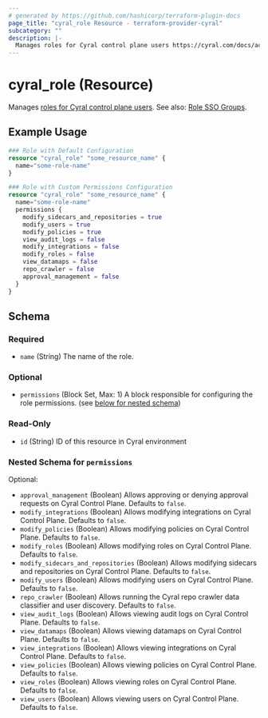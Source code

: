```yaml
---
# generated by https://github.com/hashicorp/terraform-plugin-docs
page_title: "cyral_role Resource - terraform-provider-cyral"
subcategory: ""
description: |-
  Manages roles for Cyral control plane users https://cyral.com/docs/account-administration/acct-manage-cyral-roles/#create-and-manage-administrator-roles-for-cyral-control-plane-users. See also: Role SSO Groups ./role_sso_groups.md.
---
```


# cyral_role (Resource)

Manages [roles for Cyral control plane users](https://cyral.com/docs/account-administration/acct-manage-cyral-roles/#create-and-manage-administrator-roles-for-cyral-control-plane-users). See also: [Role SSO Groups](./role_sso_groups.md).

## Example Usage

```terraform
### Role with Default Configuration
resource "cyral_role" "some_resource_name" {
  name="some-role-name"
}

### Role with Custom Permissions Configuration
resource "cyral_role" "some_resource_name" {
  name="some-role-name"
  permissions {
    modify_sidecars_and_repositories = true
    modify_users = true
    modify_policies = true
    view_audit_logs = false
    modify_integrations = false
    modify_roles = false
    view_datamaps = false
    repo_crawler = false
    approval_management = false
  }
}
```

<!-- schema generated by tfplugindocs -->

## Schema

### Required

- `name` (String) The name of the role.

### Optional

- `permissions` (Block Set, Max: 1) A block responsible for configuring the role permissions. (see [below for nested schema](#nestedblock--permissions))

### Read-Only

- `id` (String) ID of this resource in Cyral environment

<a id="nestedblock--permissions"></a>

### Nested Schema for `permissions`

Optional:

- `approval_management` (Boolean) Allows approving or denying approval requests on Cyral Control Plane. Defaults to `false`.
- `modify_integrations` (Boolean) Allows modifying integrations on Cyral Control Plane. Defaults to `false`.
- `modify_policies` (Boolean) Allows modifying policies on Cyral Control Plane. Defaults to `false`.
- `modify_roles` (Boolean) Allows modifying roles on Cyral Control Plane. Defaults to `false`.
- `modify_sidecars_and_repositories` (Boolean) Allows modifying sidecars and repositories on Cyral Control Plane. Defaults to `false`.
- `modify_users` (Boolean) Allows modifying users on Cyral Control Plane. Defaults to `false`.
- `repo_crawler` (Boolean) Allows running the Cyral repo crawler data classifier and user discovery. Defaults to `false`.
- `view_audit_logs` (Boolean) Allows viewing audit logs on Cyral Control Plane. Defaults to `false`.
- `view_datamaps` (Boolean) Allows viewing datamaps on Cyral Control Plane. Defaults to `false`.
- `view_integrations` (Boolean) Allows viewing integrations on Cyral Control Plane. Defaults to `false`.
- `view_policies` (Boolean) Allows viewing policies on Cyral Control Plane. Defaults to `false`.
- `view_roles` (Boolean) Allows viewing roles on Cyral Control Plane. Defaults to `false`.
- `view_users` (Boolean) Allows viewing users on Cyral Control Plane. Defaults to `false`.
